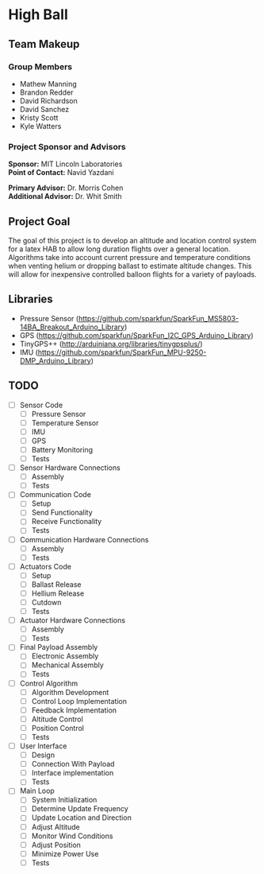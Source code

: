 # High Ball  

## Team Makeup
### Group Members  
* Mathew Manning
* Brandon Redder
* David Richardson
* David Sanchez
* Kristy Scott
* Kyle Watters

### Project Sponsor and Advisors  
**Sponsor:** MIT Lincoln Laboratories  
**Point of Contact:** Navid Yazdani  

**Primary Advisor:** Dr. Morris Cohen  
**Additional Advisor:** Dr. Whit Smith

## Project Goal
The goal of this project is to develop an altitude and location control system 
for a latex HAB to allow long duration flights over a general location. 
Algorithms take into account current pressure and temperature conditions when 
venting helium or dropping ballast to estimate altitude changes. This will
allow for inexpensive controlled balloon flights for a variety of payloads.

## Libraries
* Pressure Sensor (https://github.com/sparkfun/SparkFun_MS5803-14BA_Breakout_Arduino_Library)
* GPS (https://github.com/sparkfun/SparkFun_I2C_GPS_Arduino_Library)
* TinyGPS++ (http://arduiniana.org/libraries/tinygpsplus/)
* IMU (https://github.com/sparkfun/SparkFun_MPU-9250-DMP_Arduino_Library)

## TODO
- [ ] Sensor Code
  - [ ] Pressure Sensor
  - [ ] Temperature Sensor
  - [ ] IMU
  - [ ] GPS
  - [ ] Battery Monitoring
  - [ ] Tests
- [ ] Sensor Hardware Connections
  - [ ] Assembly
  - [ ] Tests
- [ ] Communication Code
  - [ ] Setup
  - [ ] Send Functionality
  - [ ] Receive Functionality
  - [ ] Tests
- [ ] Communication Hardware Connections
  - [ ] Assembly
  - [ ] Tests
- [ ] Actuators Code
  - [ ] Setup
  - [ ] Ballast Release
  - [ ] Hellium Release
  - [ ] Cutdown
  - [ ] Tests
- [ ] Actuator Hardware Connections
  - [ ] Assembly
  - [ ] Tests
- [ ] Final Payload Assembly
  - [ ] Electronic Assembly
  - [ ] Mechanical Assembly
  - [ ] Tests
- [ ] Control Algorithm
  - [ ] Algorithm Development
  - [ ] Control Loop Implementation
  - [ ] Feedback Implementation
  - [ ] Altitude Control
  - [ ] Position Control
  - [ ] Tests
- [ ] User Interface
  - [ ] Design
  - [ ] Connection With Payload
  - [ ] Interface implementation
  - [ ] Tests
- [ ] Main Loop
  - [ ] System Initialization
  - [ ] Determine Update Frequency
  - [ ] Update Location and Direction
  - [ ] Adjust Altitude
  - [ ] Monitor Wind Conditions
  - [ ] Adjust Position
  - [ ] Minimize Power Use
  - [ ] Tests

